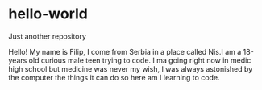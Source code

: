 # hello-world
Just another repository

Hello!
My name is Filip, I come from Serbia in a place called Nis.I am a 18-years old curious male teen trying to code.
I ma going right now in medic high school but medicine was never my wish, I was always astonished by the computer the things it can do so here am I learning to code.
